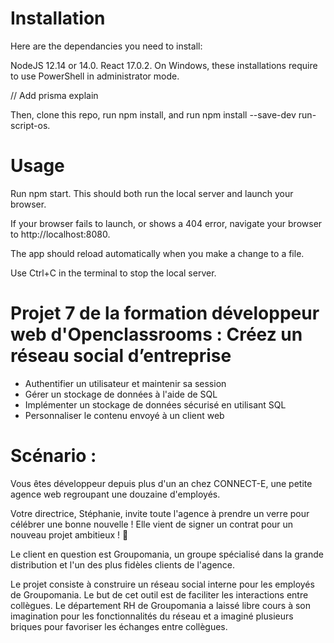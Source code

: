 # Installation #
Here are the dependancies you need to install:

NodeJS 12.14 or 14.0.
React 17.0.2.
On Windows, these installations require to use PowerShell in administrator mode.

// Add prisma explain

Then, clone this repo, run npm install, and run npm install --save-dev run-script-os.

# Usage #
Run npm start. This should both run the local server and launch your browser.

If your browser fails to launch, or shows a 404 error, navigate your browser to http://localhost:8080.

The app should reload automatically when you make a change to a file.

Use Ctrl+C in the terminal to stop the local server.

# Projet 7 de la formation développeur web d'Openclassrooms : Créez un réseau social d’entreprise #

- Authentifier un utilisateur et maintenir sa session
- Gérer un stockage de données à l'aide de SQL
- Implémenter un stockage de données sécurisé en utilisant SQL
- Personnaliser le contenu envoyé à un client web

# Scénario : #

Vous êtes développeur depuis plus d'un an chez CONNECT-E, une petite agence web regroupant une douzaine d'employés.

Votre directrice, Stéphanie, invite toute l'agence à prendre un verre pour célébrer une bonne nouvelle ! Elle vient de signer un contrat pour un nouveau projet ambitieux ! 🥂

Le client en question est Groupomania, un groupe spécialisé dans la grande distribution et l'un des plus fidèles clients de l'agence.

Le projet consiste à construire un réseau social interne pour les employés de Groupomania. Le but de cet outil est de faciliter les interactions entre collègues. Le département RH de Groupomania a laissé libre cours à son imagination pour les fonctionnalités du réseau et a imaginé plusieurs briques pour favoriser les échanges entre collègues.

